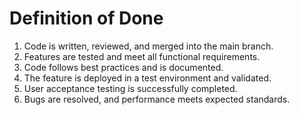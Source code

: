# Definition of Done

1. Code is written, reviewed, and merged into the main branch.
2. Features are tested and meet all functional requirements.
3. Code follows best practices and is documented.
4. The feature is deployed in a test environment and validated.
5. User acceptance testing is successfully completed.
6. Bugs are resolved, and performance meets expected standards.
